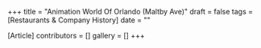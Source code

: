 +++
title = "Animation World Of Orlando (Maltby Ave)"
draft = false
tags = [Restaurants & Company History]
date = ""

[Article]
contributors = []
gallery = []
+++